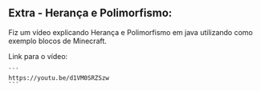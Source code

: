 ## Extra - Herança e Polimorfismo:

Fiz um vídeo explicando Herança e Polimorfismo em java utilizando como exemplo blocos de Minecraft.

Link para o vídeo:

	```
	https://youtu.be/d1VM0SRZSzw
	```